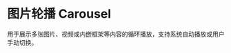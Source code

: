 # 图片轮播 Carousel

用于展示多张图片、视频或内嵌框架等内容的循环播放，支持系统自动播放或用户手动切换。

<script setup>
import CarouselBasicUse from "./component/carousel-basic-use.md"
import CarouselAutoPlay from "./component/carousel-auto-play.md"
import CarouselIndicator from "./component/carousel-indicator.md"
import CarouselDirection from "./component/carousel-direction.md"
import CarouselAnimation from "./component/carousel-animation.md"
import CarouselApi from "./component/carousel-api.md"
</script>

<carousel-basic-use />
<carousel-auto-play />
<carousel-indicator />
<carousel-direction />
<carousel-animation />
<carousel-api />
